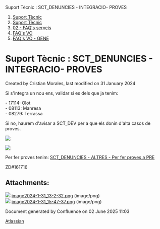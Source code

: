 Suport Tècnic : SCT\_DENUNCIES - INTEGRACIO- PROVES  

1.  [Suport Tècnic](index.md)
2.  [Suport Tècnic](13893782.md)
3.  [02 - FAQ's serveis](26313393.md)
4.  [FAQ's VO](28705575.md)
5.  [FAQ's VO - GENE](28705577.md)

Suport Tècnic : SCT\_DENUNCIES - INTEGRACIO- PROVES
===================================================

Created by Cristian Morales, last modified on 31 January 2024

Si s'integra un nou ens, validar si es dels que ja tenim:

  

\- 17114: Olot  
\- 08113: Manresa  
\- 08279: Terrassa

  

Si no, haurem d'avisar a SCT\_DEV per a que els donin d'alta casos de proves.

![](attachments/100009000/100009001.png)

  

![](attachments/100009000/100009006.png)

  

Per fer proves tenim: [SCT\_DENUNCIES - ALTRES - Per fer proves a PRE](SCT_DENUNCIES---ALTRES---Per-fer-proves-a-PRE_100008167.md)

  

ZD#161716

Attachments:
------------

![](images/icons/bullet_blue.gif) [image2024-1-31\_13-2-32.png](attachments/100009000/100009001.png) (image/png)  
![](images/icons/bullet_blue.gif) [image2024-1-31\_15-47-37.png](attachments/100009000/100009006.png) (image/png)  

Document generated by Confluence on 02 June 2025 11:03

[Atlassian](http://www.atlassian.com/)